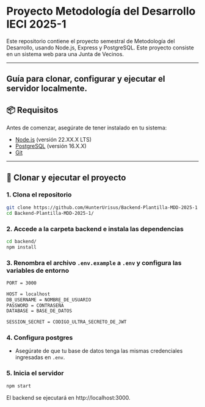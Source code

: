 # Proyecto Metodología del Desarrollo IECI 2025-1

Este repositorio contiene el proyecto semestral de Metodología del Desarrollo, usando Node.js, 
Express y PostgreSQL. Este proyecto consiste en un sistema web para una Junta de Vecinos.

---

## Guía para clonar, configurar y ejecutar el servidor localmente.

## 📦 Requisitos

Antes de comenzar, asegúrate de tener instalado en tu sistema:

- [Node.js](https://nodejs.org/) (versión 22.XX.X LTS)
- [PostgreSQL](https://www.postgresql.org/) (versión 16.X.X)
- [Git](https://git-scm.com/)

---

## 🔧 Clonar y ejecutar el proyecto

### 1. Clona el repositorio
```bash
git clone https://github.com/HunterUrisus/Backend-Plantilla-MDD-2025-1
cd Backend-Plantilla-MDD-2025-1/
```

### 2. Accede a la carpeta backend e instala las dependencias
```bash
cd backend/
npm install
```

### 3. Renombra el archivo `.env.example` a `.env` y configura las variables de entorno
```bash
PORT = 3000

HOST = localhost
DB_USERNAME = NOMBRE_DE_USUARIO
PASSWORD = CONTRASEÑA
DATABASE = BASE_DE_DATOS

SESSION_SECRET = CODIGO_ULTRA_SECRETO_DE_JWT
```

### 4. Configura postgres
- Asegúrate de que tu base de datos tenga las mismas credenciales ingresadas en `.env`.

### 5. Inicia el servidor
```bash
npm start
```

El backend se ejecutará en http://localhost:3000.
